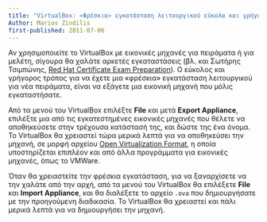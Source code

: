 ```yaml
---
title: "VirtualBox: «Φρέσκια» εγκατάσταση λειτουργικού εύκολα και γρήγορα"
Author: Marios Zindilis
first-published: 2011-07-06
---
```


Αν χρησιμοποιείτε το VirtualBox με εικονικές μηχανές για πειράματα ή για 
μελέτη, σίγουρα θα χαλάτε αρκετές εγκαταστάσεις (βλ. και Σωτήρης 
Τσιμπώνης, <a href="http://stsimb.irc.gr/2011/05/16/red-hat-certificate-exam-preparation/">
Red Hat Certificate Exam Preparation</a>). Ο εύκολος και γρήγορος τρόπος 
για να έχετε μια «φρέσκια» εγκατάσταση λειτουργικού για νέα πειράματα, 
είναι να εξάγετε μια εικονική μηχανή που μόλις εγκαταστήσατε.

Από τα μενού του VirtualBox επιλέξτε <strong>File</strong> και μετά 
<strong>Export Appliance</strong>, επιλέξτε μια από τις εγκατεστημένες 
εικονικές μηχανές που θέλετε να αποθηκεύσετε στην τρέχουσα κατάστασή της, 
και δώστε της ένα όνομα. Το VirtualBox θα χρειαστεί τώρα μερικά λεπτά για 
να αποθηκεύσει την μηχανή, σε μορφή αρχείου 
<a href="http://en.wikipedia.org/wiki/Open_Virtualization_Format">Open 
Virtualization Format</a>, η οποία υποστηρίζεται επιπλέον και από άλλα 
προγράμματα για εικονικές μηχανές, όπως το VMWare.

Όταν θα χρειαστείτε την φρέσκια εγκατάσταση, για να ξαναρχίσετε να την 
χαλάτε από την αρχή, από τα μενού του VirtualBox θα επιλέξετε 
<strong>File</strong> και <strong>Import Appliance</strong>, και θα 
διαλέξετε το αρχείο `.ova` που δημιουργήσατε με την προηγούμενη 
διαδικασία. Το VirtualBox θα χρειαστεί και πάλι μερικά λεπτά για να 
δημιουργήσει την μηχανή.
